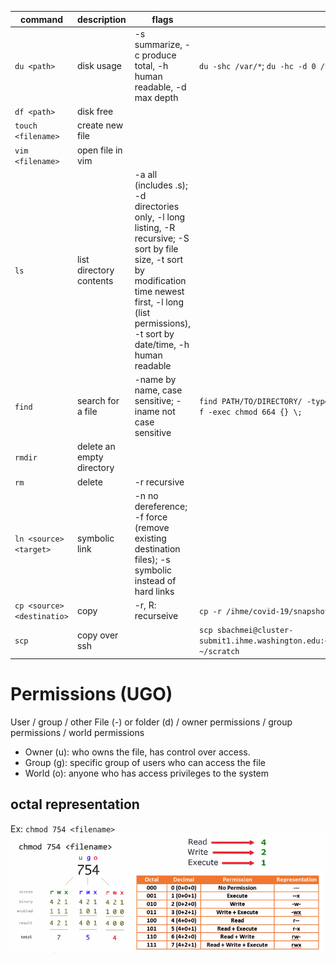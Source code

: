 | command | description | flags | example
|-|-|-|-
| `du <path>` | disk usage | -s summarize, -c produce total, -h human readable, -d max depth | `du -shc /var/*`; `du -hc -d 0 /var/* \| sort -rh \| head -5`
| `df <path>` | disk free | |
| `touch <filename>` | create new file | | 
| `vim <filename>` | open file in vim | |
| `ls` | list directory contents | -a all (includes .<file>s); -d directories only, -l long listing, -R recursive; -S sort by file size, -t sort by modification time newest first, -l long (list permissions), -t sort by date/time, -h human readable |
| `find` | search for a file | -name by name, case sensitive; -iname not case sensitive | `find PATH/TO/DIRECTORY/ -type d -exec chmod 775 {} \;`; `find PATH/TO/DIRECTORY/ -type f -exec chmod 664 {} \;`
| `rmdir` | delete an empty directory | | 
| `rm` | delete | -r recursive | 
| `ln <source> <target>` | symbolic link | -n no dereference; -f force (remove existing destination files); -s symbolic instead of hard links |
| `cp <source> <destinatio>` | copy | -r, R: recurseive | `cp -r /ihme/covid-19/snapshot-data/best/covid_onedrive/ ~/scratch/snapshots/`
| `scp` | copy over ssh | | `scp sbachmei@cluster-submit1.ihme.washington.edu:~/scratch/deaths_cases_hospitalizations_2021_03_15.01.pdf ~/scratch`

# Permissions (UGO)
User / group / other
File (-) or folder (d) / owner permissions / group permissions / world permissions
- Owner (u): who owns the file, has control over access. 
- Group (g): specific group of users who can access the file
- World (o): anyone who has access privileges to the system

## octal representation
Ex: `chmod 754 <filename>`
![Alt text](z_pictures/octal_representation.png)

